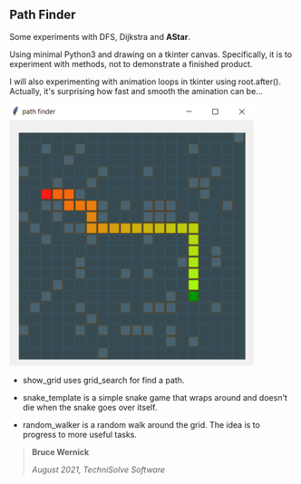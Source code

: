 ## Path Finder

Some experiments with DFS, Dijkstra and **AStar**.

Using minimal Python3 and drawing on a tkinter canvas.
Specifically, it is to experiment with methods, not to demonstrate a finished product.

I will also experimenting with animation loops in tkinter using root.after().
Actually, it's surprising how fast and smooth the amination can be...


 ![Image of grid](screen_shot.png)
 

+ show_grid uses grid_search for find a path.

+ snake_template is a simple snake game that wraps around and doesn't die when the snake goes over itself.

+ random_walker is a random walk around the grid.  The idea is to progress to more useful tasks.



>**Bruce Wernick**
> 
>_August 2021, TechniSolve Software_
>
